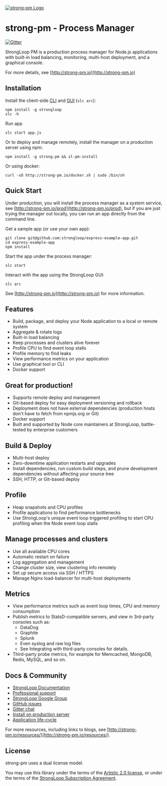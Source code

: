 [![strong-pm Logo](http://strong-pm.io/images/slpm%20logo.png)](http://strong-pm.io/)

# strong-pm - Process Manager

[![Gitter](https://badges.gitter.im/Join%20Chat.svg)](https://gitter.im/strongloop/chat?utm_source=badge&utm_medium=badge&utm_campaign=pr-badge&utm_content=badge)

StrongLoop PM is a production process manager for Node.js applications with
built-in load balancing, monitoring, multi-host deployment, and a graphical
console.

For more details, see [http://strong-pm.io](http://strong-pm.io)


## Installation

Install the client-side [CLI](https://github.com/strongloop/strongloop) and
[GUI](https://github.com/strongloop/strong-arc) (`slc arc`):

    npm install -g strongloop
    slc -h

Run app

    slc start app.js

Or to deploy and manage remotely, install the manager on a production server using npm:

    npm install -g strong-pm && sl-pm-install

Or using docker:

    curl -sO http://strong-pm.io/docker.sh | sudo /bin/sh


## Quick Start

Under production, you will install the process manager as a system service, see
[http://strong-pm.io/prod](http://strong-pm.io/prod), but if you are just trying the manager out locally,
you can run an app directly from the command line.

Get a sample app (or use your own app):

    git clone git@github.com:strongloop/express-example-app.git
    cd express-example-app
    npm install

Start the app under the process manager:

    slc start

Interact with the app using the StrongLoop GUI:

    slc arc

See [http://strong-pm.io](http://strong-pm.io) for more information.


## Features

- Build, package, and deploy your Node application to a local or remote system
- Aggregate & rotate logs
- Built-in load balancing
- Keep processes and clusters alive forever
- Profile CPU to find event loop stalls
- Profile memory to find leaks
- View performance metrics on your application
- Use graphical tool or CLI
- Docker support

## Great for production!

- Supports remote deploy and management
- Git-based deploy for easy deployment versioning and rollback
- Deployment does not have external dependencies (production hosts don't have to
  fetch from npmjs.org or Git)
- Docker support
- Built and supported by Node core maintainers at StrongLoop, battle-tested by
  enterprise customers

## Build & Deploy

- Multi-host deploy
- Zero-downtime application restarts and upgrades
- Install dependencies, run custom build steps, and prune development
  dependencies without affecting your source tree
- SSH, HTTP, or Git-based deploy

## Profile

- Heap snapshots and CPU profiles
- Profile applications to find performance bottlenecks
- Use StrongLoop's unique event loop triggered profiling to start CPU profiling
  when the Node event loop stalls

## Manage processes and clusters

- Use all available CPU cores
- Automatic restart on failure
- Log aggregation and management
- Change cluster size, view clustering info remotely
- Set up secure access via SSH / HTTPS
- Manage Nginx load-balancer for multi-host deployments

## Metrics

- View performance metrics such as event loop times, CPU and memory consumption
- Publish metrics to StatsD-compatible servers, and view in 3rd-party consoles
  such as:
  - DataDog
  - Graphite
  - Splunk
  - Even syslog and raw log files
  - See Integrating with third-party consoles for details.
- Third-party probe metrics, for example for Memcached, MongoDB, Redis, MySQL,
  and so on.


## Docs & Community

- [StrongLoop Documentation](http://docs.strongloop.com/display/SLC/Operating+Node+applications)
- [Professional support](http://strongloop.com/node-js/subscription-plans/)
- [StrongLoop Google Group](https://groups.google.com/forum/#!forum/strongloop)
- [GitHub issues](https://github.com/strongloop/strong-pm/issues)
- [Gitter chat](https://gitter.im/strongloop/chat)
- [Install on production server](./INSTALL.md)
- [Application life-cycle](./LIFE-CYCLE.md)

For more resources, including links to blogs, see
[http://strong-pm.io/resources/](http://strong-pm.io/resources/).


## License

strong-pm uses a dual license model.

You may use this library under the terms of the [Artistic 2.0 license][],
or under the terms of the [StrongLoop Subscription Agreement][].

[Artistic 2.0 license]: http://opensource.org/licenses/Artistic-2.0
[StrongLoop Subscription Agreement]: http://strongloop.com/license
